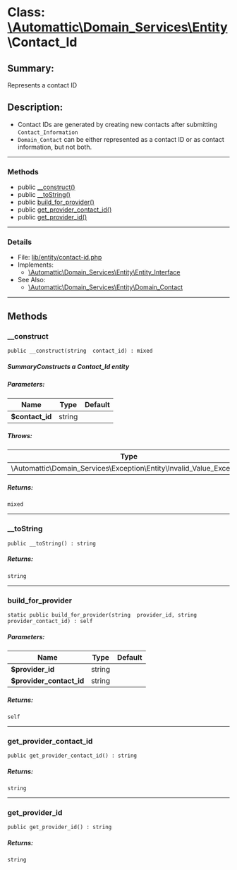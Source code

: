 # Class: [\Automattic](../namespaces/automattic.md)[\Domain_Services](../namespaces/automattic-domain-services.md)[\Entity](../namespaces/automattic-domain-services-entity.md)\Contact_Id

## Summary:

Represents a contact ID

## Description:

- Contact IDs are generated by creating new contacts after submitting `Contact_Information`
- `Domain_Contact` can be either represented as a contact ID or as contact information, but not both.


---

### Methods

* public [__construct()](#method___construct)
* public [__toString()](#method___toString)
* public [build_for_provider()](#method_build_for_provider)
* public [get_provider_contact_id()](#method_get_provider_contact_id)
* public [get_provider_id()](#method_get_provider_id)

---

### Details

* File: [lib/entity/contact-id.php](../../lib/entity/contact-id.php)
* Implements:
  * [\Automattic\Domain_Services\Entity\Entity_Interface](../classes/Automattic-Domain-Services-Entity-Entity-Interface.md)
* See Also:
  * [\Automattic\Domain_Services\Entity\Domain_Contact](../classes/Automattic-Domain-Services-Entity-Domain-Contact.md)

---

## Methods

<a id="method___construct"></a>
### __construct

```
public __construct(string  contact_id) : mixed
```

##### SummaryConstructs a Contact_Id entity
##### Parameters:

| Name | Type | Default |
|------|------|---------|
| **$contact_id** | string |  |

##### Throws:

| Type | Description |
|------|-------------|
| \Automattic\Domain_Services\Exception\Entity\Invalid_Value_Exception |  |

##### Returns:

```
mixed
```

---

<a id="method___toString"></a>
### __toString

```
public __toString() : string
```

##### Returns:

```
string
```

---

<a id="method_build_for_provider"></a>
### build_for_provider

```
static public build_for_provider(string  provider_id, string  provider_contact_id) : self
```

##### Parameters:

| Name | Type | Default |
|------|------|---------|
| **$provider_id** | string |  |
| **$provider_contact_id** | string |  |

##### Returns:

```
self
```

---

<a id="method_get_provider_contact_id"></a>
### get_provider_contact_id

```
public get_provider_contact_id() : string
```

##### Returns:

```
string
```

---

<a id="method_get_provider_id"></a>
### get_provider_id

```
public get_provider_id() : string
```

##### Returns:

```
string
```
